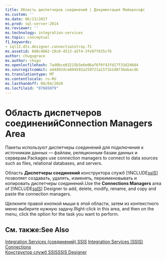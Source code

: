 ```yaml
---
title: Область диспетчеров соединений | Документация Майкрософт
ms.custom: ''
ms.date: 06/13/2017
ms.prod: sql-server-2014
ms.reviewer: ''
ms.technology: integration-services
ms.topic: conceptual
f1_keywords:
- sql12.dts.designer.connectionstray.f1
ms.assetid: 0d0c4862-19c0-4513-a5f4-3fe97f635cf6
author: chugugrace
ms.author: chugu
ms.openlocfilehash: 7ad0bce83215b3e6e06af6f0f43fd17f33d24b84
ms.sourcegitcommit: ad4d92dce894592a259721a1571b1d8736abacdb
ms.translationtype: MT
ms.contentlocale: ru-RU
ms.lasthandoff: 08/04/2020
ms.locfileid: "87665079"
---
```

# <a name="connection-managers-area"></a><span data-ttu-id="9c78f-102">Область диспетчеров соединений</span><span class="sxs-lookup"><span data-stu-id="9c78f-102">Connection Managers Area</span></span>
  <span data-ttu-id="9c78f-103">Пакеты используют диспетчеры соединений для подключения к источникам данных — файлам, реляционным базам данных и серверам.</span><span class="sxs-lookup"><span data-stu-id="9c78f-103">Packages use connection managers to connect to data sources such as files, relational databases, and servers.</span></span>  
  
 <span data-ttu-id="9c78f-104">Область **Диспетчеры соединений** конструктора служб [!INCLUDE[ssIS](../includes/ssis-md.md)] позволяет создавать, удалять, изменять, переименовывать и копировать диспетчеры соединений.</span><span class="sxs-lookup"><span data-stu-id="9c78f-104">Use the **Connections Managers** area of [!INCLUDE[ssIS](../includes/ssis-md.md)] Designer to add, delete, modify, rename, and copy and paste the connection managers.</span></span>  
  
 <span data-ttu-id="9c78f-105">Щелкните правой кнопкой мыши в этой области, затем из контекстного меню выберите нужную задачу.</span><span class="sxs-lookup"><span data-stu-id="9c78f-105">Right-click in this area, and then on the menu, click the option for the task you want to perform.</span></span>  
  
## <a name="see-also"></a><span data-ttu-id="9c78f-106">См. также:</span><span class="sxs-lookup"><span data-stu-id="9c78f-106">See Also</span></span>  
 <span data-ttu-id="9c78f-107">[Integration Services &#40;соединений&#41; SSIS](connection-manager/integration-services-ssis-connections.md) </span><span class="sxs-lookup"><span data-stu-id="9c78f-107">[Integration Services &#40;SSIS&#41; Connections](connection-manager/integration-services-ssis-connections.md) </span></span>  
 [<span data-ttu-id="9c78f-108">Конструктор служб SSIS</span><span class="sxs-lookup"><span data-stu-id="9c78f-108">SSIS Designer</span></span>](ssis-designer.md)  
  
  
